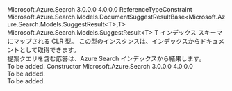 <Type Name="DocumentSuggestResult&lt;T&gt;" FullName="Microsoft.Azure.Search.Models.DocumentSuggestResult&lt;T&gt;">
  <TypeSignature Language="C#" Value="public class DocumentSuggestResult&lt;T&gt; : Microsoft.Azure.Search.Models.DocumentSuggestResultBase&lt;Microsoft.Azure.Search.Models.SuggestResult&lt;T&gt;,T&gt; where T : class" />
  <TypeSignature Language="ILAsm" Value=".class public auto ansi beforefieldinit DocumentSuggestResult`1&lt;class T&gt; extends Microsoft.Azure.Search.Models.DocumentSuggestResultBase`2&lt;class Microsoft.Azure.Search.Models.SuggestResult`1&lt;!T&gt;, !T&gt;" />
  <TypeSignature Language="DocId" Value="T:Microsoft.Azure.Search.Models.DocumentSuggestResult`1" />
  <TypeSignature Language="VB.NET" Value="Public Class DocumentSuggestResult(Of T)&#xA;Inherits DocumentSuggestResultBase(Of SuggestResult(Of T), T)" />
  <TypeSignature Language="F#" Value="type DocumentSuggestResult&lt;'T (requires 'T : null)&gt; = class&#xA;    inherit DocumentSuggestResultBase&lt;SuggestResult&lt;'T&gt;, 'T (requires 'T : null)&gt;" />
  <AssemblyInfo>
    <AssemblyName>Microsoft.Azure.Search</AssemblyName>
    <AssemblyVersion>3.0.0.0</AssemblyVersion>
    <AssemblyVersion>4.0.0.0</AssemblyVersion>
  </AssemblyInfo>
  <TypeParameters>
    <TypeParameter Name="T">
      <Constraints>
        <ParameterAttribute>ReferenceTypeConstraint</ParameterAttribute>
      </Constraints>
    </TypeParameter>
  </TypeParameters>
  <Base>
    <BaseTypeName>Microsoft.Azure.Search.Models.DocumentSuggestResultBase&lt;Microsoft.Azure.Search.Models.SuggestResult&lt;T&gt;,T&gt;</BaseTypeName>
    <BaseTypeArguments>
      <BaseTypeArgument TypeParamName="TResult">Microsoft.Azure.Search.Models.SuggestResult&lt;T&gt;</BaseTypeArgument>
      <BaseTypeArgument TypeParamName="TDoc">T</BaseTypeArgument>
    </BaseTypeArguments>
  </Base>
  <Interfaces />
  <Docs>
    <typeparam name="T">
            インデックス スキーマにマップされる CLR 型。 この型のインスタンスは、インデックスからドキュメントとして取得できます。
            </typeparam>
    <summary>
            提案クエリを含む応答は、Azure Search インデックスから結果します。
            </summary>
    <remarks>To be added.</remarks>
  </Docs>
  <Members>
    <Member MemberName=".ctor">
      <MemberSignature Language="C#" Value="public DocumentSuggestResult ();" />
      <MemberSignature Language="ILAsm" Value=".method public hidebysig specialname rtspecialname instance void .ctor() cil managed" />
      <MemberSignature Language="DocId" Value="M:Microsoft.Azure.Search.Models.DocumentSuggestResult`1.#ctor" />
      <MemberSignature Language="VB.NET" Value="Public Sub New ()" />
      <MemberType>Constructor</MemberType>
      <AssemblyInfo>
        <AssemblyName>Microsoft.Azure.Search</AssemblyName>
        <AssemblyVersion>3.0.0.0</AssemblyVersion>
        <AssemblyVersion>4.0.0.0</AssemblyVersion>
      </AssemblyInfo>
      <Parameters />
      <Docs>
        <summary>To be added.</summary>
        <remarks>To be added.</remarks>
      </Docs>
    </Member>
  </Members>
</Type>